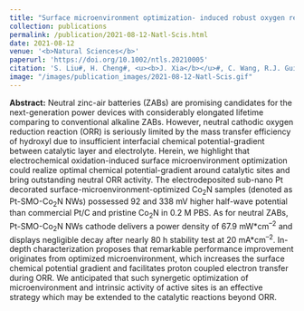 ```yaml
---
title: "Surface microenvironment optimization- induced robust oxygen reduction for neutral zinc-air batteries"
collection: publications
permalink: /publication/2021-08-12-Natl-Scis.html
date: 2021-08-12
venue: '<b>Natural Sciences</b>'
paperurl: 'https://doi.org/10.1002/ntls.20210005'
citation: 'S. Liu#, H. Cheng#, <u><b>J. Xia</b></u>#, C. Wang, R.J. Gui, T.P. Zhou, H.F. Liu, J. Peng, N. Zhang, W.J. Wang, W.S. Chu, H.A. Wu, C.Z. Wu* and Y. Xie*, Surface microenvironment optimization- induced robust oxygen reduction for neutral zinc-air batteries. <i>Natural Sciences</i>, 2021, 1(2): 210005.'
image: "/images/publication_images/2021-08-12-Natl-Scis.gif"
---
```


**Abstract:** Neutral zinc-air batteries (ZABs) are promising candidates for the next-generation power devices with considerably elongated lifetime comparing to conventional alkaline ZABs. However, neutral cathodic oxygen reduction reaction (ORR) is seriously limited by the mass transfer efficiency of hydroxyl due to insufficient interfacial chemical potential-gradient between catalytic layer and electrolyte. Herein, we highlight that electrochemical oxidation-induced surface microenvironment optimization could realize optimal chemical potential-gradient around catalytic sites and bring outstanding neutral ORR activity. The electrodeposited sub-nano Pt decorated surface-microenvironment-optimized Co<sub>2</sub>N samples (denoted as Pt-SMO-Co<sub>2</sub>N NWs) possessed 92 and 338 mV higher half-wave potential than commercial Pt/C and pristine Co<sub>2</sub>N in 0.2 M PBS. As for neutral ZABs, Pt-SMO-Co<sub>2</sub>N NWs cathode delivers a power density of 67.9 mW\*cm<sup>–2</sup> and displays negligible decay after nearly 80 h stability test at 20 mA\*cm<sup>–2</sup>. In-depth characterization proposes that remarkable performance improvement originates from optimized microenvironment, which increases the surface chemical potential gradient and facilitates proton coupled electron transfer during ORR. We anticipated that such synergetic optimization of microenvironment and intrinsic activity of active sites is an effective strategy which may be extended to the catalytic reactions beyond ORR.
